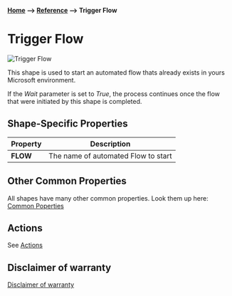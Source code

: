 **[Home](/) --> [Reference](/ref) --> Trigger Flow**

# Trigger Flow

![Trigger Flow](media/TriggerFlow.png)

This shape is used to start an automated flow thats already exists in yours Microsoft environment.

If the *Wait* parameter is set to *True*, the process continues once the flow that were initiated by this shape is completed.

## Shape-Specific Properties

| Property | Description |
| -------- | ----------- |
| **FLOW** | The name of automated Flow to start |


## Other Common Properties
All shapes have many other common properties. Look them up here: [Common Poperties](common/README.md)

## Actions
See [Actions](common/Actions.md)

## Disclaimer of warranty

[Disclaimer of warranty](../guides/common/DisclaimerOfWarranty.md)